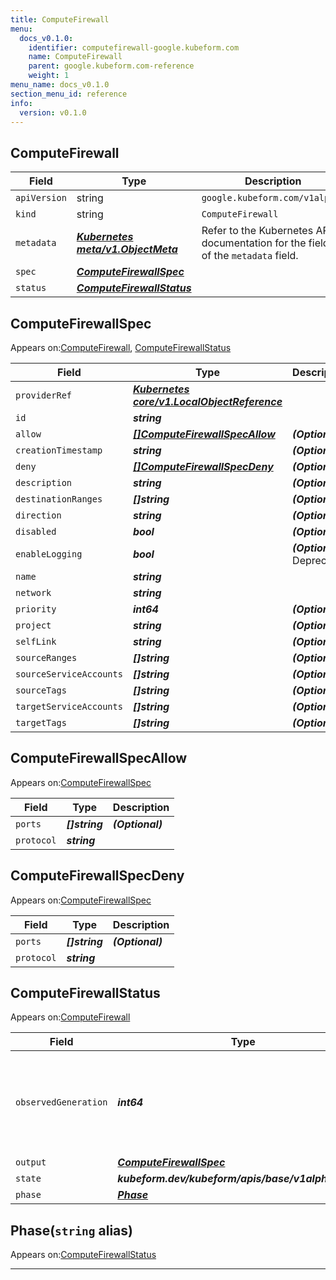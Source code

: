 ```yaml
---
title: ComputeFirewall
menu:
  docs_v0.1.0:
    identifier: computefirewall-google.kubeform.com
    name: ComputeFirewall
    parent: google.kubeform.com-reference
    weight: 1
menu_name: docs_v0.1.0
section_menu_id: reference
info:
  version: v0.1.0
---
```


## ComputeFirewall
| Field | Type | Description |
| ------ | ----- | ----------- |
| `apiVersion` | string | `google.kubeform.com/v1alpha1` |
|    `kind` | string | `ComputeFirewall` |
| `metadata` | ***[Kubernetes meta/v1.ObjectMeta](https://kubernetes.io/docs/reference/generated/kubernetes-api/v1.13/#objectmeta-v1-meta)***|Refer to the Kubernetes API documentation for the fields of the `metadata` field.|
| `spec` | ***[ComputeFirewallSpec](#computefirewallspec)***||
| `status` | ***[ComputeFirewallStatus](#computefirewallstatus)***||
## ComputeFirewallSpec

Appears on:[ComputeFirewall](#computefirewall), [ComputeFirewallStatus](#computefirewallstatus)

| Field | Type | Description |
| ------ | ----- | ----------- |
| `providerRef` | ***[Kubernetes core/v1.LocalObjectReference](https://kubernetes.io/docs/reference/generated/kubernetes-api/v1.13/#localobjectreference-v1-core)***||
| `id` | ***string***||
| `allow` | ***[[]ComputeFirewallSpecAllow](#computefirewallspecallow)***| ***(Optional)*** |
| `creationTimestamp` | ***string***| ***(Optional)*** |
| `deny` | ***[[]ComputeFirewallSpecDeny](#computefirewallspecdeny)***| ***(Optional)*** |
| `description` | ***string***| ***(Optional)*** |
| `destinationRanges` | ***[]string***| ***(Optional)*** |
| `direction` | ***string***| ***(Optional)*** |
| `disabled` | ***bool***| ***(Optional)*** |
| `enableLogging` | ***bool***| ***(Optional)*** Deprecated|
| `name` | ***string***||
| `network` | ***string***||
| `priority` | ***int64***| ***(Optional)*** |
| `project` | ***string***| ***(Optional)*** |
| `selfLink` | ***string***| ***(Optional)*** |
| `sourceRanges` | ***[]string***| ***(Optional)*** |
| `sourceServiceAccounts` | ***[]string***| ***(Optional)*** |
| `sourceTags` | ***[]string***| ***(Optional)*** |
| `targetServiceAccounts` | ***[]string***| ***(Optional)*** |
| `targetTags` | ***[]string***| ***(Optional)*** |
## ComputeFirewallSpecAllow

Appears on:[ComputeFirewallSpec](#computefirewallspec)

| Field | Type | Description |
| ------ | ----- | ----------- |
| `ports` | ***[]string***| ***(Optional)*** |
| `protocol` | ***string***||
## ComputeFirewallSpecDeny

Appears on:[ComputeFirewallSpec](#computefirewallspec)

| Field | Type | Description |
| ------ | ----- | ----------- |
| `ports` | ***[]string***| ***(Optional)*** |
| `protocol` | ***string***||
## ComputeFirewallStatus

Appears on:[ComputeFirewall](#computefirewall)

| Field | Type | Description |
| ------ | ----- | ----------- |
| `observedGeneration` | ***int64***| ***(Optional)*** Resource generation, which is updated on mutation by the API Server.|
| `output` | ***[ComputeFirewallSpec](#computefirewallspec)***| ***(Optional)*** |
| `state` | ***kubeform.dev/kubeform/apis/base/v1alpha1.State***| ***(Optional)*** |
| `phase` | ***[Phase](#phase)***| ***(Optional)*** |
## Phase(`string` alias)

Appears on:[ComputeFirewallStatus](#computefirewallstatus)

---
